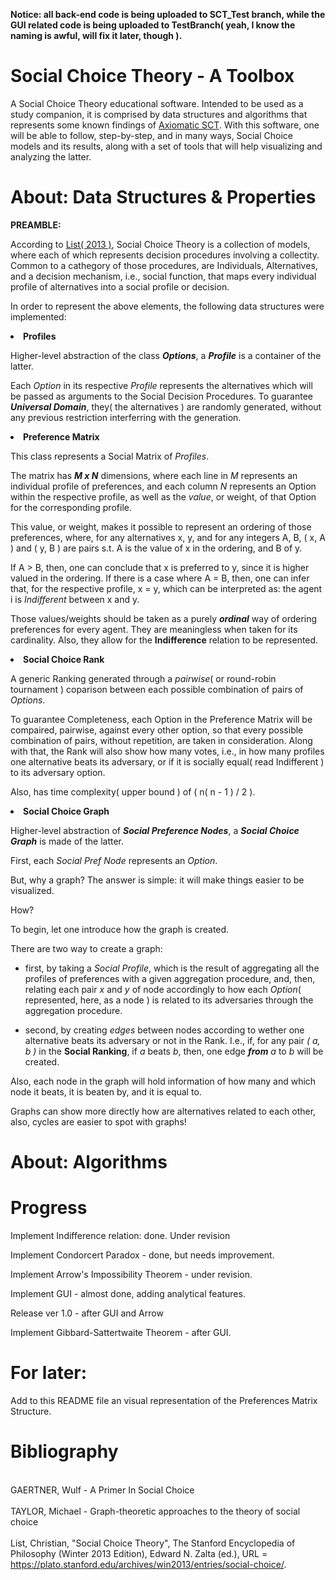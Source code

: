 **Notice: all back-end code is being uploaded to SCT_Test branch, while the GUI related code is being uploaded to TestBranch( yeah, I know the naming is awful, will fix it later, though ).**

# Social Choice Theory - A Toolbox

A Social Choice Theory educational software. Intended to be used as a study companion, it is comprised by data structures and algorithms that represents some known findings of <a href="https://plato.stanford.edu/entries/social-choice/#Aca">Axiomatic SCT</a>. With this software, one will be able to follow, step-by-step, and in many ways, Social Choice models and its results, along with a set of tools that will help visualizing and analyzing the latter.

# About: Data Structures & Properties

<strong>PREAMBLE: </strong>
  
According to <a href="https://plato.stanford.edu/entries/social-choice/#Aca">List( 2013 )</a>, Social Choice Theory is a collection of models, where each of which represents decision procedures involving a collectity. Common to a cathegory of those procedures, are Individuals, Alternatives, and a decision mechanism, i.e., social function, that maps every individual profile of alternatives into a social profile or decision.

In order to represent the above elements, the following data structures were implemented:

<p><li><strong>Profiles</strong></li>

Higher-level abstraction of the class ***Options***, a ***Profile*** is a container of the latter.

Each *Option* in its respective *Profile* represents the alternatives which will be passed as arguments to the Social Decision Procedures. To guarantee ***Universal Domain***, they( the alternatives ) are randomly generated, without any previous restriction interferring with the generation.

<p><li><strong>Preference Matrix</strong></li>

This class represents a Social Matrix of *Profiles*.

The matrix has ***M x N*** dimensions, where each line in *M* represents an individual profile of preferences, and each column *N* represents an Option within the respective profile, as well as the *value*, or weight, of that Option for the corresponding profile.

This value, or weight, makes it possible to represent an ordering of those preferences, where, for any alternatives x, y, and for any integers A, B, ( x, A ) and ( y, B ) are pairs s.t. A is the value of x in the ordering, and B of y.

If A > B, then, one can conclude that x is preferred to y, since it is higher valued in the ordering. If there is a case where A = B, then, one can infer that, for the respective profile, x = y, which can be interpreted as: the agent i is *Indifferent* between x and y.

Those values/weights should be taken as a purely ***ordinal*** way of ordering preferences for every agent. They are meaningless when taken for its cardinality. Also, they allow for the **Indifference** relation to be represented.

<p><li><strong>Social Choice Rank</strong></li>

A generic Ranking generated through a *pairwise*( or round-robin tournament ) coparison between each possible combination of pairs of *Options*.

To guarantee Completeness, each Option in the Preference Matrix will be compaired, pairwise, against every other option, so that
every possible combination of pairs, without repetition, are taken in consideration. Along with that, the Rank will also show how many votes, i.e., in how many profiles one alternative beats its adversary, or if it is socially equal( read Indifferent ) to its adversary option.

Also, has time complexity( upper bound ) of ( n( n - 1 ) / 2 ).

<p><li><strong>Social Choice Graph</strong></li>

Higher-level abstraction of ***Social Preference Nodes***, a ***Social Choice Graph*** is made of the latter.

First, each *Social Pref Node* represents an *Option*.

But, why a graph?
The answer is simple: it will make things easier to be visualized.

How?

To begin, let one introduce how the graph is created.

There are two way to create a graph:

* first, by taking a *Social Profile*, which is the result of aggregating all the profiles of preferences with a given aggregation procedure, and, then, relating each pair *x* and *y* of node accordingly to how each *Option*( represented, here, as a node ) is related to its adversaries through the aggregation procedure.

* second, by creating *edges* between nodes according to wether one alternative beats its adversary or not in the Rank. I.e., if, for any pair *( a, b )* in the **Social Ranking**, if *a* beats *b*, then, one edge ***from*** *a* to *b* will be created.

Also, each node in the graph will hold information of how many and which node it beats, it is beaten by, and it is equal to.

Graphs can show more directly how are alternatives related to each other, also, cycles are easier to spot with graphs!

# About: Algorithms

# Progress

Implement Indifference relation: done. Under revision

Implement Condorcert Paradox - done, but needs improvement. 

Implement Arrow's Impossibility Theorem - under revision.

Implement GUI - almost done, adding analytical features.

Release ver 1.0 - after GUI and Arrow

Implement Gibbard-Sattertwaite Theorem - after GUI.

# For later:

Add to this README file an visual representation of the Preferences Matrix Structure.

# Bibliography

<br>GAERTNER, Wulf - A Primer In Social Choice<br>
<br>TAYLOR, Michael - Graph-theoretic approaches to the theory of social choice<br>
<br>List, Christian, "Social Choice Theory", The Stanford Encyclopedia of Philosophy (Winter 2013 Edition), Edward N. Zalta (ed.), URL = <https://plato.stanford.edu/archives/win2013/entries/social-choice/>.<br>
